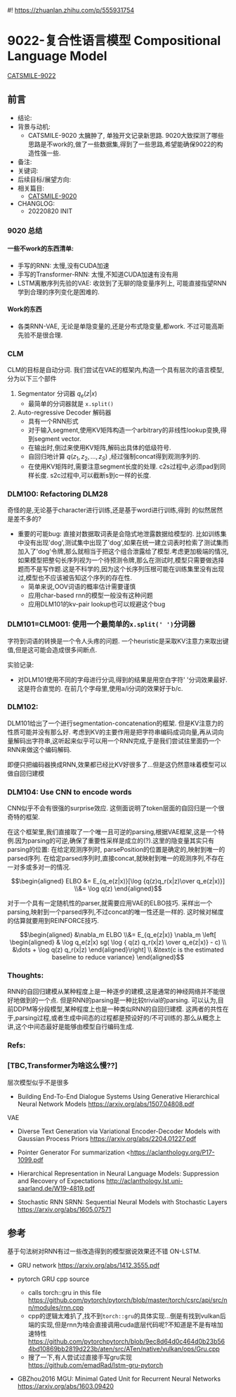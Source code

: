 #! https://zhuanlan.zhihu.com/p/555931754
# 9022-复合性语言模型 Compositional Language Model

[CATSMILE-9022](http://catsmile.info/9022-comp-lm.html)

## 前言

- 结论:
- 背景与动机: 
    - CATSMILE-9020 太臃肿了, 单独开文记录新思路. 9020大致探测了哪些思路是不work的,做了一些数据集,得到了一些思路,希望能确保9022的构造性强一些.
- 备注: 
- 关键词: 
- 后续目标/展望方向:
- 相关篇目:
    - [CATSMILE-9020](./9020-language-model) 
- CHANGLOG:
    - 20220820 INIT


### 9020 总结

#### 一些不work的东西清单:

- 手写的RNN: 太慢,没有CUDA加速
- 手写的Transformer-RNN: 太慢,不知道CUDA加速有没有用
- LSTM离散序列先验的VAE: 收敛到了无聊的隐变量序列上, 可能直接指望RNN学到合理的序列变化是困难的. 

#### Work的东西

- 各类RNN-VAE, 无论是单隐变量的,还是分布式隐变量,都work. 不过可能高斯先验不是很合理.


### CLM

CLM的目标是自动分词. 我们尝试在VAE的框架内,构造一个具有层次的语言模型, 分为以下三个部件

1. Segmentator 分词器 $q_e(z|x)$
    - 最简单的分词器就是 `x.split()`
1. Auto-regressive Decoder 解码器
    - 具有一个RNN形式
    - 对于输入segment,使用KV矩阵构造一个arbitrary的非线性lookup变换,得到segment vector. 
    - 在输出时,倒过来使用KV矩阵,解码出具体的低级符号.
    - 自回归地计算 $q(z_1,z_2,\dots,z_S)$ ,经过强制concat得到观测序列的.
    - 在使用KV矩阵时,需要注意segment长度的处理. c2s过程中,必须pad到同样长度. s2c过程中,可以截断s到c一样的长度. 

### DLM100: Refactoring DLM28

奇怪的是,无论基于character进行训练,还是基于word进行训练,得到
的似然居然是差不多的?

- 重要的可能bug: 直接对数据取词表是会隐式地泄露数据给模型的. 比如训练集中没有出现'dog',测试集中出现了'dog',如果在统一建立词表时检索了测试集而加入了'dog'令牌,那么就相当于把这个组合泄露给了模型.考虑更加极端的情况,如果模型把整句长序列视为一个待预测令牌,那么在测试时,模型只需要做选择题而不是写作题.这是不科学的,因为这个长序列压根可能在训练集里没有出现过,模型也不应该被告知这个序列的存在性.
    - 简单来说,OOV词语的概率估计需要谨慎
    - 应用char-based rnn的模型一般没有这种问题
    - 应用DLM101的kv-pair lookup也可以规避这个bug


### DLM101=CLM001: 使用一个最简单的`x.split(' ')`分词器

字符到词语的转换是一个令人头疼的问题. 一个heuristic是采取KV注意力来取出键值,但是这可能会造成很多间断点.

实验记录:
- 对DLM101使用不同的字母进行分词,得到的结果是用空白字符' '分词效果最好.这是符合直觉的. 在前几个字母里,使用a/i分词的效果好于b/c.

### DLM102:

DLM101给出了一个进行segmentation-concatenation的框架. 但是KV注意力的性质可能并没有那么好. 考虑到KV的主要作用是把字符串编码成词向量,再从词向量解码出字符串,这听起来似乎可以用一个RNN完成,于是我们尝试往里面扔一个RNN来做这个编码解码.

即便只把编码器换成RNN,效果都已经比KV好很多了...但是这仍然意味着模型可以做自回归建模

### DLM104: Use CNN to encode words

CNN似乎不会有很强的surprise效应. 这侧面说明了token层面的自回归是一个很奇特的框架. 

在这个框架里,我们直接取了一个唯一且可逆的parsing,根据VAE框架,这是一个特例.因为parsing的可逆,确保了重要性采样是成立的(?).这里的隐变量其实只有parsing的位置: 在给定观测序列时, parsePosition的位置是确定的,映射到唯一的parsed序列. 在给定parsed序列时,直接concat,就映射到唯一的观测序列,不存在一对多或多对一的情况.

$$\begin{aligned}
ELBO &= E_{q_e(z|x)}[\log {q(z)q_r(x|z)\over q_e(z|x)}] 
\\&= \log q(z)
\end{aligned}$$

对于一个具有一定随机性的parser,就需要应用VAE的ELBO技巧. 采样出一个parsing,映射到一个parsed序列,不过concat的唯一性还是一样的. 这时候对梯度的估算就要用到REINFORCE技巧.

$$\begin{aligned}
&\nabla_m ELBO 
\\&= E_{q_e(z|x)} \nabla_m \left[ \begin{aligned} & \log q_e(z|x) sg( \log { q(z) q_r(x|z) \over q_e(z|x)} - c) 
\\ &\dots + \log q(z) q_r(x|z)  \end{aligned}\right] 
\\ &\text{c is the estimated baseline to reduce variance}
\end{aligned}$$

### Thoughts:

RNN的自回归建模从某种程度上是一种逐步的建模,这是通常的神经网络并不能很好地做到的一个点. 但是RNN的parsing是一种比较trivial的parsing. 可以认为,目前DDPM等分段模型,某种程度上也是一种类似RNN的自回归建模. 这两者的共性在于,parsing过程,或者生成中间态的过程都是预设好的/不可训练的.那么从概念上讲,这个中间态最好是能够由模型自行编码生成.

### Refs:

### [TBC,Transformer为啥这么慢??]

层次模型似乎不是很多

- Building End-To-End Dialogue Systems Using Generative Hierarchical Neural Network Models <https://arxiv.org/abs/1507.04808.pdf>

VAE

- Diverse Text Generation via Variational Encoder-Decoder Models with Gaussian Process Priors <https://arxiv.org/abs/2204.01227.pdf>

- Pointer Generator For summarization <https://aclanthology.org/P17-1099.pdf

- Hierarchical Representation in Neural Language Models: Suppression and Recovery of Expectations <http://aclanthology.lst.uni-saarland.de/W19-4819.pdf>

- Stochastic RNN SRNN: Sequential Neural Models with Stochastic Layers <https://arxiv.org/abs/1605.07571>

## 参考

基于句法树对RNN有过一些改造得到的模型据说效果还不错 ON-LSTM.

- GRU network <https://arxiv.org/abs/1412.3555.pdf>

- pytorch GRU cpp source
    - calls torch::gru in this file <https://github.com/pytorch/pytorch/blob/master/torch/csrc/api/src/nn/modules/rnn.cpp>
    - cpp的逻辑太难扒了,找不到`torch::gru`的具体实现...倒是有找到vulkan后端的实现,但是rnn为啥会直接调用cuda底层代码呢?不知道是不是有啥加速特性 <https://github.com/pytorchpytorch/blob/9ec8d64d0c464d0b23b564bd10869bb2819d223b/aten/src/ATen/native/vulkan/ops/Gru.cpp>
    - 搜了一下,有人尝试过直接手写gru实现 https://github.com/emadRad/lstm-gru-pytorch

- GBZhou2016 MGU: Minimal Gated Unit for Recurrent Neural Networks <https://arxiv.org/abs/1603.09420>
